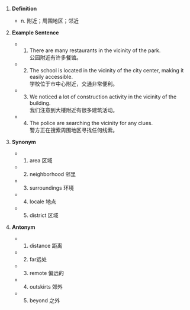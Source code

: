 1. **Definition**
    
    - n. 附近；周围地区；邻近
2. **Example Sentence**
    
    - 1. There are many restaurants in the vicinity of the park.  
            公园附近有许多餐馆。
    - 2. The school is located in the vicinity of the city center, making it easily accessible.  
            学校位于市中心附近，交通非常便利。
    - 3. We noticed a lot of construction activity in the vicinity of the building.  
            我们注意到大楼附近有很多建筑活动。
    - 4. The police are searching the vicinity for any clues.  
            警方正在搜索周围地区寻找任何线索。
3. **Synonym**
    
    - 1. area 区域
    - 2. neighborhood 邻里
    - 3. surroundings 环境
    - 4. locale 地点
    - 5. district 区域
4. **Antonym**
    
    - 1. distance 距离
    - 2. far远处
    - 3. remote 偏远的
    - 4. outskirts 郊外
    - 5. beyond 之外